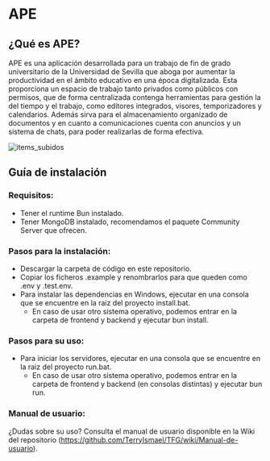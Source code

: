 # APE

## ¿Qué es APE?

APE es una aplicación desarrollada para un trabajo de fin de grado universitario de la Universidad de Sevilla que aboga por aumentar la productividad en el ámbito educativo en una época digitalizada. Esta proporciona un espacio de trabajo tanto privados como públicos con permisos, que de forma centralizada contenga herramientas para gestión la del tiempo y el trabajo, como editores integrados, visores, temporizadores y calendarios. Además sirva para el almacenamiento organizado de documentos y en cuanto a comunicaciones cuenta con anuncios y un sistema de chats, para poder realizarlas de forma efectiva. 


![items_subidos](https://github.com/TerryIsmael/TFG/assets/72874394/2db4b99f-56b8-4007-883a-565c31d25398)

## Guía de instalación

### Requisitos: 
- Tener el runtime Bun instalado.
- Tener MongoDB instalado, recomendamos el paquete Community Server que ofrecen.

### Pasos para la instalación: 
- Descargar la carpeta de código en este repositorio.
- Copiar los ficheros .example y renombrarlos para que queden como .env y .test.env.
- Para instalar las dependencias en Windows, ejecutar en una consola que se encuentre en la raiz del proyecto install.bat.
  - En caso de usar otro sistema operativo, podemos entrar en la carpeta de frontend y backend y ejecutar bun install.
### Pasos para su uso:
- Para iniciar los servidores, ejecutar en una consola que se encuentre en la raiz del proyecto run.bat.
  - En caso de usar otro sistema operativo, podemos entrar en la carpeta de frontend y backend (en consolas distintas) y ejecutar bun run.

### Manual de usuario:
¿Dudas sobre su uso? Consulta el manual de usuario disponible en la Wiki del repositorio (https://github.com/TerryIsmael/TFG/wiki/Manual-de-usuario).
